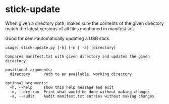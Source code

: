 # stick-update

When given a directory path, makes sure the contents of the given directory match the latest versions of all files mentioned in manifest.txt.

Good for semi-automatically updating a USB stick.

	usage: stick-update.py [-h] [-n | -a] [directory]
	
	Compares manifest.txt with given directory and updates the given directory
	
	positional arguments:
	  directory      Path to an available, working directory
	
	optional arguments:
	  -h, --help     show this help message and exit
	  -n, --dry-run  Print what would be done without making changes
	  -a, --audit    Audit manifest.txt entries without making changes